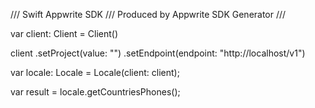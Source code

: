 /// Swift Appwrite SDK
/// Produced by Appwrite SDK Generator
///


var client: Client = Client()

client
    .setProject(value: "")
    .setEndpoint(endpoint: "http://localhost/v1")

var locale: Locale =  Locale(client: client);

var result = locale.getCountriesPhones();
